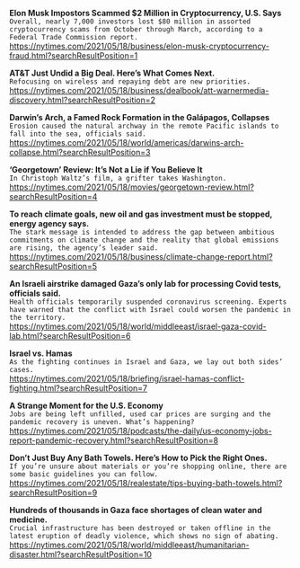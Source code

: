 **Elon Musk Impostors Scammed $2 Million in Cryptocurrency, U.S. Says**\
`Overall, nearly 7,000 investors lost $80 million in assorted cryptocurrency scams from October through March, according to a Federal Trade Commission report.`\
https://nytimes.com/2021/05/18/business/elon-musk-cryptocurrency-fraud.html?searchResultPosition=1

**AT&T Just Undid a Big Deal. Here’s What Comes Next.**\
`Refocusing on wireless and repaying debt are new priorities.`\
https://nytimes.com/2021/05/18/business/dealbook/att-warnermedia-discovery.html?searchResultPosition=2

**Darwin’s Arch, a Famed Rock Formation in the Galápagos, Collapses**\
`Erosion caused the natural archway in the remote Pacific islands to fall into the sea, officials said.`\
https://nytimes.com/2021/05/18/world/americas/darwins-arch-collapse.html?searchResultPosition=3

**‘Georgetown’ Review: It’s Not a Lie if You Believe It**\
`In Christoph Waltz’s film, a grifter takes Washington.`\
https://nytimes.com/2021/05/18/movies/georgetown-review.html?searchResultPosition=4

**To reach climate goals, new oil and gas investment must be stopped, energy agency says.**\
`The stark message is intended to address the gap between ambitious commitments on climate change and the reality that global emissions are rising, the agency’s leader said.`\
https://nytimes.com/2021/05/18/business/climate-change-report.html?searchResultPosition=5

**An Israeli airstrike damaged Gaza’s only lab for processing Covid tests, officials said.**\
`Health officials temporarily suspended coronavirus screening. Experts have warned that the conflict with Israel could worsen the pandemic in the territory.`\
https://nytimes.com/2021/05/18/world/middleeast/israel-gaza-covid-lab.html?searchResultPosition=6

**Israel vs. Hamas**\
`As the fighting continues in Israel and Gaza, we lay out both sides’ cases.`\
https://nytimes.com/2021/05/18/briefing/israel-hamas-conflict-fighting.html?searchResultPosition=7

**A Strange Moment for the U.S. Economy**\
`Jobs are being left unfilled, used car prices are surging and the pandemic recovery is uneven. What’s happening?`\
https://nytimes.com/2021/05/18/podcasts/the-daily/us-economy-jobs-report-pandemic-recovery.html?searchResultPosition=8

**Don’t Just Buy Any Bath Towels. Here’s How to Pick the Right Ones.**\
`If you’re unsure about materials or you’re shopping online, there are some basic guidelines you can follow.`\
https://nytimes.com/2021/05/18/realestate/tips-buying-bath-towels.html?searchResultPosition=9

**Hundreds of thousands in Gaza face shortages of clean water and medicine.**\
`Crucial infrastructure has been destroyed or taken offline in the latest eruption of deadly violence, which shows no sign of abating.`\
https://nytimes.com/2021/05/18/world/middleeast/humanitarian-disaster.html?searchResultPosition=10

